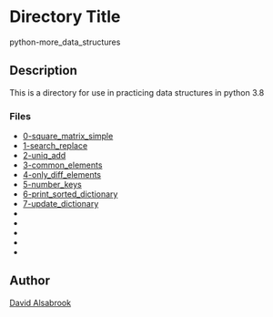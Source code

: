 # Directory Title

python-more_data_structures

## Description

This is a directory for use in practicing data structures in python 3.8

### Files

* [0-square_matrix_simple](0-square_matrix_simple.py)
* [1-search_replace](1-search_replace.py)
* [2-uniq_add](2-uniq_add.py)
* [3-common_elements](3-common_elements.py)
* [4-only_diff_elements](4-only_diff_elements.py)
* [5-number_keys](5-number_keys.py)
* [6-print_sorted_dictionary](6-print_sorted_dictionary.py)
* [7-update_dictionary](7-update_dictionary.py)
* 
* 
* 
* 
* 

## Author

[David Alsabrook](https://github.com/DAlsabrook)
